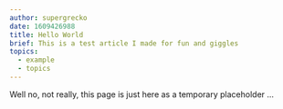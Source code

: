 ```yaml
---
author: supergrecko
date: 1609426988
title: Hello World
brief: This is a test article I made for fun and giggles
topics:
  - example
  - topics
---
```


Well no, not really, this page is just here as a temporary placeholder ...